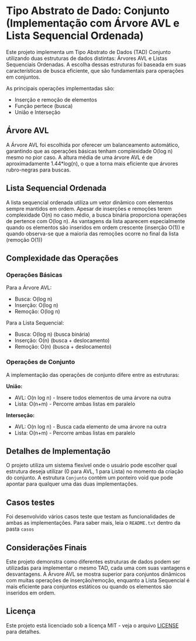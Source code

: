 # Tipo Abstrato de Dado: Conjunto (Implementação com Árvore AVL e Lista Sequencial Ordenada)

Este projeto implementa um Tipo Abstrato de Dados (TAD) Conjunto utilizando duas estruturas de dados distintas: Árvores AVL e Listas Sequenciais Ordenadas. A escolha dessas estruturas foi baseada em suas características de busca eficiente, que são fundamentais para operações em conjuntos.

As principais operações implementadas são:
- Inserção e remoção de elementos
- Função pertece (busca)
- União e Interseção

## Árvore AVL

A Árvore AVL foi escolhida por oferecer um balanceamento automático, garantindo que as operações básicas tenham complexidade O(log n) mesmo no pior caso. A altura média de uma árvore AVL é de aproximadamente 1.44*log(n), o que a torna mais eficiente que árvores rubro-negras para buscas.

## Lista Sequencial Ordenada

A lista sequencial ordenada utiliza um vetor dinâmico com elementos sempre mantidos em ordem. Apesar de inserções e remoções terem complexidade O(n) no caso médio, a busca binária proporciona operações de pertence com O(log n). As vantagens da lista aparecem especialmente quando os elementos são inseridos em ordem crescente (inserção O(1)) e quando observa-se que a maioria das remoções ocorre no final da lista (remoção O(1))

## Complexidade das Operações

### Operações Básicas

Para a Árvore AVL:
- Busca: O(log n)
- Inserção: O(log n)
- Remoção: O(log n)

Para a Lista Sequencial:
- Busca: O(log n) (busca binária)
- Inserção: O(n) (busca + deslocamento)
- Remoção: O(n) (busca + deslocamento)

### Operações de Conjunto

A implementação das operações de conjunto difere entre as estruturas:

**União:**
- AVL: O(n log n) - Insere todos elementos de uma árvore na outra
- Lista: O(n+m) - Percorre ambas listas em paralelo

**Interseção:**
- AVL: O(n log n) - Busca cada elemento de uma árvore na outra
- Lista: O(n+m) - Percorre ambas listas em paralelo

## Detalhes de Implementação

O projeto utiliza um sistema flexível onde o usuário pode escolher qual estrutura deseja utilizar (0 para AVL, 1 para Lista) no momento da criação do conjunto. A estrutura `Conjunto` contém um ponteiro void que pode apontar para qualquer uma das duas implementações.

## Casos testes

Foi desenvolvido vários casos teste que testam as funcionalidades de ambas as implementações. Para saber mais, leia o `README.txt` dentro da pasta `casos`

## Considerações Finais

Este projeto demonstra como diferentes estruturas de dados podem ser utilizadas para implementar o mesmo TAD, cada uma com suas vantagens e desvantagens. A Árvore AVL se mostra superior para conjuntos dinâmicos com muitas operações de inserção/remoção, enquanto a Lista Sequencial é mais eficiente para conjuntos estáticos ou quando os elementos são inseridos em ordem.

## Licença
Este projeto está licenciado sob a licença MIT - veja o arquivo [LICENSE](LICENSE) para detalhes.
